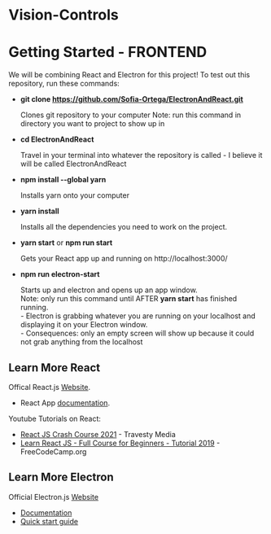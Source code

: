 # Vision-Controls

# Getting Started - FRONTEND

We will be combining React and Electron for this project! To test out this repository, run these commands:

- **git clone https://github.com/Sofia-Ortega/ElectronAndReact.git**

    Clones git repository to your computer
    Note: run this command in directory you want to project to show up in
    
- **cd ElectronAndReact**

    Travel in your terminal into whatever the repository is called - I believe it will be called ElectronAndReact

- **npm install --global yarn**
    
    Installs yarn onto your computer

- **yarn install**

    Installs all the dependencies you need to work on the project.

- **yarn start** or **npm run start**

    Gets your React app up and running on  http://localhost:3000/ 

- **npm run electron-start**

    Starts up and electron and opens up an app window.\
    Note: only run this command until AFTER **yarn start** has finished running.\
      - Electron is grabbing whatever you are running on your localhost and displaying it on your Electron window.\
      - Consequences: only an empty screen will show up because it could not grab anything from the localhost


## Learn More React

Offical React.js [Website](https://reactjs.org/).
  -  React App [documentation](https://facebook.github.io/create-react-app/docs/getting-started).

Youtube Tutorials on React:
  - [React JS Crash Course 2021](https://www.youtube.com/watch?v=w7ejDZ8SWv8&ab_channel=TraversyMedia) - Travesty Media
  - [Learn React JS - Full Course for Beginners - Tutorial 2019](https://www.youtube.com/watch?v=DLX62G4lc44) - FreeCodeCamp.org



## Learn More Electron

Official Electron.js [Website](https://www.electronjs.org/)
  - [Documentation](https://www.electronjs.org/docs)
  - [Quick start guide](https://www.electronjs.org/docs/tutorial/quick-start)
 
 
